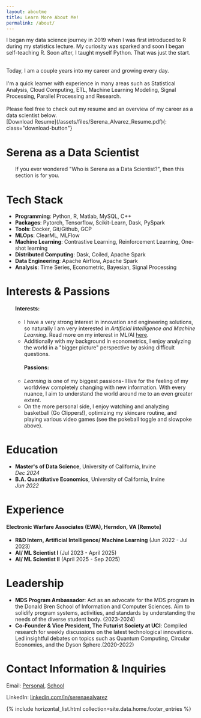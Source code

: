 ```yaml
---
layout: aboutme
title: Learn More About Me!
permalink: /about/
---
```



<div class="desc-card" >
<div class="body">

I began my data science journey in 2019 when I was first introduced to R during my statistics lecture. My curiosity was sparked and soon I began self-teaching R. Soon after, I taught myself Python. That was just the start.
<div></div>
<br> Today, I am a couple years into my career and growing every day.
<div></div>
<br> I'm a quick learner with experience in many areas such as Statistical Analysis, Cloud Computing, ETL, Machine Learning Modeling, Signal Processing, Parallel Processing and Research.
<div></div>
<br>Please feel free to check out my resume and an overview of my career as a data scientist below.


</div>
</div>
[Download Resume](/assets/files/Serena_Alvarez_Resume.pdf){: class="download-button"}




<div class="bigcard">
<h1 class="title">Serena as a Data Scientist</h1>
<div class="body">
<ul>
  If you ever wondered "Who is Serena as a Data Scientist?", then this section is for you. 
</ul>
<style>
  
</style>
<div class="card">
<h1 class="header">Tech Stack</h1>
<div class="body">
<ul>
  <li><strong>Programming</strong>: Python, R, Matlab, MySQL, C++</li>
  <li><strong>Packages</strong>: Pytorch, Tensorflow, Scikit-Learn, Dask, PySpark</li>
  <li><strong>Tools</strong>: Docker, Git/Github, GCP</li>
  <li><strong>MLOps</strong>: ClearML, MLFlow</li>
  <li><strong>Machine Learning</strong>: Contrastive Learning, Reinforcement Learning, One-shot learning</li>
  <li><strong>Distributed Computing</strong>: Dask, Coiled, Apache Spark</li>
  <li><strong>Data Engineering</strong>: Apache Airflow, Apache Spark</li>
  <li><strong>Analysis</strong>: Time Series, Econometric, Bayesian, Signal Processing</li>
</ul>
</div>
</div>

<div class="card">
<h1 class="header">Interests & Passions</h1>
<div class="body">
<ul>
  <h4>Interests: </h4>
  <ul>
    <li>I have a very strong interest in innovation and engineering solutions, so naturally I am very interested in <em>Artificial Intelligence and Machine Learning</em>. Read more on my interest in ML/AI <a href= "/coming-soon" >here</a>. </li>
    <li>Additionally with my background in econometrics, I enjoy analyzing the world in a "bigger picture" perspective by asking difficult questions. </li>
  </ul>
  <ul>
  <h4>Passions:</h4>
    <li><em>Learning</em> is one of my biggest passions- I live for the feeling of my worldview completely changing with new information. With every nuance, I aim to understand the world around me to an even greater extent.</li>
    <li>On the more personal side, I enjoy watching and analyzing basketball (Go Clippers!), optimizing my skincare routine, and playing various video games (see the pokeball toggle and slowpoke above).</li>
  </ul>
</ul>
</div>
</div>

<div class="card">
<h1 class="header">Education</h1>
<div class="body">
<ul>
  <li><strong>Master's of Data Science</strong>, University of California, Irvine</li> <em>  Dec 2024</em>
  <li><strong>B.A. Quantitative Economics</strong>, University of California, Irvine</li> <em>  Jun 2022</em>
</ul>
</div>
</div>

<div class="card">
<h1 class="header">Experience</h1>
<div class="body">
<h4>Electronic Warfare Associates (EWA), Herndon, VA [Remote]</h4>
<ul>
  <li><strong>R&D Intern, Artificial Intelligence/ Machine Learning</strong> (Jun 2022 - Jul 2023)</li>
  <li><strong>AI/ ML Scientist I</strong> (Jul 2023 - April 2025)</li>
  <li><strong>AI/ ML Scientist II</strong> (April 2025 - Sep 2025)</li>
</ul>
</div>
</div>



<div class="card">
<h1 class="header">Leadership</h1>
<div class="body">
<ul>
  <li><strong>MDS Program Ambassador</strong>: Act as an advocate for the MDS program in the Donald Bren School of Information and Computer Sciences. Aim to solidify program systems, activities, and standards by understanding the needs of the diverse student body. (2023-2024)</li>
  <li><strong>Co-Founder & Vice President, The Futurist Society at UCI</strong>: Compiled research for weekly discussions on the latest technological innovations. Led insightful debates on topics such as Quantum Computing, Circular Economies, and the Dyson Sphere.(2020-2022)</li>
</ul>
</div>
</div>



</div>
</div>

# Contact Information & Inquiries  
Email: [Personal](mailto:serenaealvarez@gmail.com), [School](mailto:sealvare@uci.edu)


LinkedIn: [linkedin.com/in/serenaealvarez](https://www.linkedin.com/in/serenaealvarez)


<footer>
  <div class="dashed"></div>
  {% include horizontal_list.html collection=site.data.home.footer_entries %}
</footer>